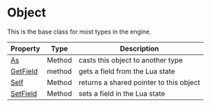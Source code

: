 # Object

This is the base class for most types in the engine.

| Property | Type | Description |
|-|-|-|
| [As](Object_As.md) | Method | casts this object to another type |
| [GetField](Object_GetField.md) | method | gets a field from the Lua state |
| [Self](Object_Self.md) | Method | returns a shared pointer to this object |
| [SetField](Object_SetField.md) | Method | sets a field in the Lua state |
